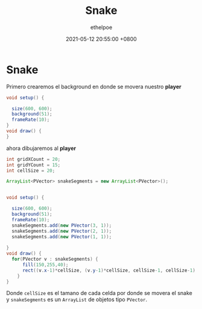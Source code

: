 ﻿---
title: Snake
author: ethelpoe
date: 2021-05-12 20:55:00 +0800
categories: [Blogging, Tutorial]
tags: [getting started]
pin: false
---

# Snake

Primero crearemos el background en donde se movera nuestro **player**

```java
void setup() {

  size(600, 600);
  background(51); 
  frameRate(10);
}
void draw() {
}
```

ahora dibujaremos al **player** 

```java
int gridXCount = 20;
int gridYCount = 15;
int cellSize = 20;

ArrayList<PVector> snakeSegments = new ArrayList<PVector>();


void setup() {

  size(600, 600);
  background(51);
  frameRate(10);
  snakeSegments.add(new PVector(3, 1));
  snakeSegments.add(new PVector(2, 1));
  snakeSegments.add(new PVector(1, 1));
  
}
void draw() {
  for(PVector v : snakeSegments) {
      fill(150,255,40);
      rect((v.x-1)*cellSize, (v.y-1)*cellSize, cellSize-1, cellSize-1);
    }
}
```

Donde `cellSize` es el tamano de cada celda por donde se movera  el snake y `snakeSegments` es un `ArrayList` de objetos  tipo  `PVector`.

[PVector]: https://processing.org/reference/PVector.html
